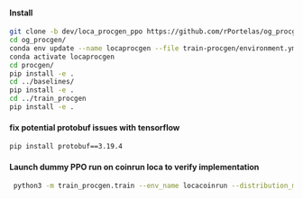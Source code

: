 #### Install 

```bash
git clone -b dev/loca_procgen_ppo https://github.com/rPortelas/og_procgen.git
cd og_procgen/
conda env update --name locaprocgen --file train-procgen/environment.yml
conda activate locaprocgen
cd procgen/
pip install -e .
cd ../baselines/
pip install -e .
cd ../train_procgen
pip install -e .
```

#### fix potential protobuf issues with tensorflow

```bash
pip install protobuf==3.19.4
```

#### Launch dummy PPO run on coinrun loca to verify implementation
```bash
 python3 -m train_procgen.train --env_name locacoinrun --distribution_mode easy --result_dir results --exp_name bobo --num_envs 3 --nb_test_episodes 3 --phase_1_len 0.001 --phase_2_len 0.002 --phase_3_len 0.002
```